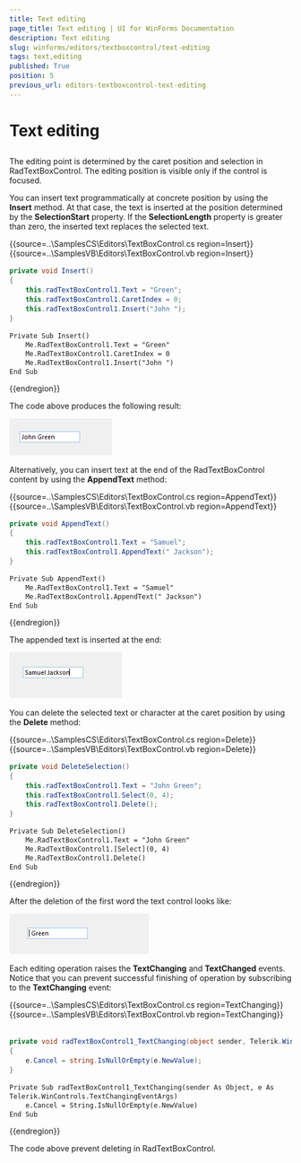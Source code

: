 ```yaml
---
title: Text editing
page_title: Text editing | UI for WinForms Documentation
description: Text editing
slug: winforms/editors/textboxcontrol/text-editing
tags: text,editing
published: True
position: 5
previous_url: editors-textboxcontrol-text-editing
---
```


# Text editing
 
## 

The editing point is determined by the caret position and selection in RadTextBoxControl. The editing position is visible only if the control is focused.
        

You can insert text programmatically at concrete position by using the __Insert__ method. At that case, the text is inserted at the position determined by the __SelectionStart__ property. If the __SelectionLength__ property is greater than zero, the inserted text replaces the selected text. 

{{source=..\SamplesCS\Editors\TextBoxControl.cs region=Insert}} 
{{source=..\SamplesVB\Editors\TextBoxControl.vb region=Insert}} 

````C#
private void Insert()
{
    this.radTextBoxControl1.Text = "Green";
    this.radTextBoxControl1.CaretIndex = 0;
    this.radTextBoxControl1.Insert("John ");
}

````
````VB.NET
Private Sub Insert()
    Me.RadTextBoxControl1.Text = "Green"
    Me.RadTextBoxControl1.CaretIndex = 0
    Me.RadTextBoxControl1.Insert("John ")
End Sub

````

{{endregion}} 
 
The code above produces the following result:

![editors-textboxcontrol-text-editing 001](images/editors-textboxcontrol-text-editing001.png)

Alternatively, you can insert text at the end of the RadTextBoxControl content by using the __AppendText__ method: 

{{source=..\SamplesCS\Editors\TextBoxControl.cs region=AppendText}} 
{{source=..\SamplesVB\Editors\TextBoxControl.vb region=AppendText}} 

````C#
private void AppendText()
{
    this.radTextBoxControl1.Text = "Samuel";
    this.radTextBoxControl1.AppendText(" Jackson");
}

````
````VB.NET
Private Sub AppendText()
    Me.RadTextBoxControl1.Text = "Samuel"
    Me.RadTextBoxControl1.AppendText(" Jackson")
End Sub

````

{{endregion}} 
 

The appended text is inserted at the end:

![editors-textboxcontrol-text-editing 002](images/editors-textboxcontrol-text-editing002.png)

You can delete the selected text or character at the caret position by using the __Delete__ method: 

{{source=..\SamplesCS\Editors\TextBoxControl.cs region=Delete}} 
{{source=..\SamplesVB\Editors\TextBoxControl.vb region=Delete}} 

````C#
private void DeleteSelection()
{
    this.radTextBoxControl1.Text = "John Green";
    this.radTextBoxControl1.Select(0, 4);
    this.radTextBoxControl1.Delete();
}

````
````VB.NET
Private Sub DeleteSelection()
    Me.RadTextBoxControl1.Text = "John Green"
    Me.RadTextBoxControl1.[Select](0, 4)
    Me.RadTextBoxControl1.Delete()
End Sub

````

{{endregion}} 
 

After the deletion of the first word the text control looks like:

![editors-textboxcontrol-text-editing 003](images/editors-textboxcontrol-text-editing003.png)

Each editing operation raises the __TextChanging__ and __TextChanged__ events. Notice that you can prevent successful finishing of operation by subscribing to the __TextChanging__ event: 

{{source=..\SamplesCS\Editors\TextBoxControl.cs region=TextChanging}} 
{{source=..\SamplesVB\Editors\TextBoxControl.vb region=TextChanging}} 

````C#
        
private void radTextBoxControl1_TextChanging(object sender, Telerik.WinControls.TextChangingEventArgs e)
{
    e.Cancel = string.IsNullOrEmpty(e.NewValue);
}

````
````VB.NET
Private Sub radTextBoxControl1_TextChanging(sender As Object, e As Telerik.WinControls.TextChangingEventArgs)
    e.Cancel = String.IsNullOrEmpty(e.NewValue)
End Sub

````

{{endregion}} 
 
The code above prevent deleting in RadTextBoxControl.
